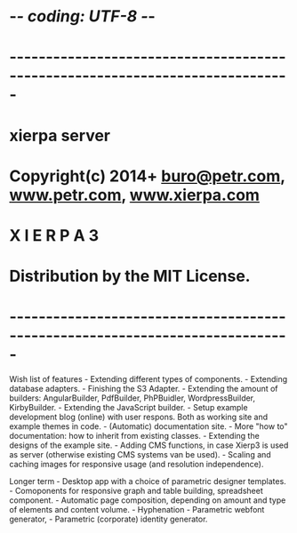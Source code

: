 # -*- coding: UTF-8 -*-
# -----------------------------------------------------------------------------
#    xierpa server
#    Copyright(c) 2014+ buro@petr.com, www.petr.com, www.xierpa.com
#   
#    X I E R P A  3
#    Distribution by the MIT License.
#
# -----------------------------------------------------------------------------

Wish list of features
	- Extending different types of components.
	- Extending database adapters.
	- Finishing the S3 Adapter.
	- Extending the amount of builders: AngularBuilder, PdfBuilder, PhPBuidler, WordpressBuilder, KirbyBuilder.
	- Extending the JavaScript builder.
	- Setup example development blog (online) with user respons. Both as working site and example themes in code.
	- (Automatic) documentation site.
	- More "how to" documentation: how to inherit from existing classes.
	- Extending the designs of the example site.
	- Adding CMS functions, in case Xierp3 is used as server (otherwise existing CMS systems van be used).
	- Scaling and caching images for responsive usage (and resolution independence).
	
Longer term
	- Desktop app with a choice of parametric designer templates.
	- Comoponents for responsive graph and table building, spreadsheet component.
	- Automatic page composition, depending on amount and type of elements and content volume.
	- Hyphenation
	- Parametric webfont generator, 
	- Parametric (corporate) identity generator.
